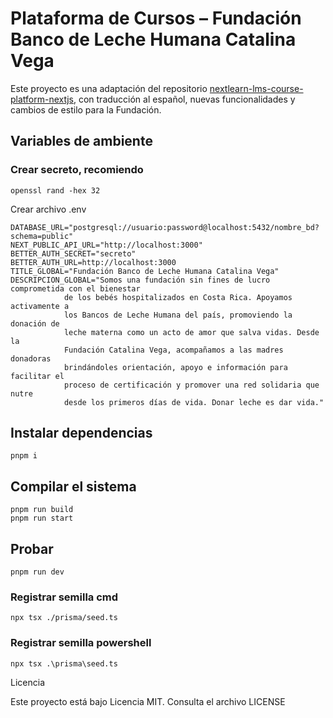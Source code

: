 # Plataforma de Cursos – Fundación Banco de Leche Humana Catalina Vega
Este proyecto es una adaptación del repositorio [nextlearn-lms-course-platform-nextjs](https://github.com/KayqueGoldner/nextlearn-lms-course-platform-nextjs), con traducción al español, nuevas funcionalidades y cambios de estilo para la Fundación.


## Variables de ambiente
### Crear secreto, recomiendo
```
openssl rand -hex 32
```
Crear archivo .env
```
DATABASE_URL="postgresql://usuario:password@localhost:5432/nombre_bd?schema=public"
NEXT_PUBLIC_API_URL="http://localhost:3000"
BETTER_AUTH_SECRET="secreto"
BETTER_AUTH_URL=http://localhost:3000
TITLE_GLOBAL="Fundación Banco de Leche Humana Catalina Vega"
DESCRIPCION_GLOBAL="Somos una fundación sin fines de lucro comprometida con el bienestar
            de los bebés hospitalizados en Costa Rica. Apoyamos activamente a
            los Bancos de Leche Humana del país, promoviendo la donación de
            leche materna como un acto de amor que salva vidas. Desde la
            Fundación Catalina Vega, acompañamos a las madres donadoras
            brindándoles orientación, apoyo e información para facilitar el
            proceso de certificación y promover una red solidaria que nutre
            desde los primeros días de vida. Donar leche es dar vida."
```

## Instalar dependencias
```
pnpm i
```

## Compilar el sistema
```
pnpm run build
pnpm run start
```

## Probar
```
pnpm run dev
```

### Registrar semilla cmd
```
npx tsx ./prisma/seed.ts
```

### Registrar semilla powershell
```
npx tsx .\prisma\seed.ts
```

Licencia

Este proyecto está bajo Licencia MIT. Consulta el archivo LICENSE

